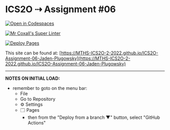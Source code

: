 # ICS2O ⇢ Assignment #06

[![Open in Codespaces](https://classroom.github.com/assets/launch-codespace-7f7980b617ed060a017424585567c406b6ee15c891e84e1186181d67ecf80aa0.svg)](https://classroom.github.com/open-in-codespaces?assignment_repo_id=11330494)

[![Mr Coxall's Super Linter](https://github.com/MTHS-ICS2O-2-2022/ICS2O-Assignment-06-Jaden-Plugowsky/workflows/Mr%20Coxall's%20Super%20Linter/badge.svg)](https://github.com/MTHS-ICS2O-2-2022/ICS2O-Assignment-06-Jaden-Plugowsky/actions)

[![Deploy Pages](https://github.com/MTHS-ICS2O-2-2022/ICS2O-Assignment-06-Jaden-Plugowsky/workflows/Deploy%20Pages/badge.svg)](https://github.com/MTHS-ICS2O-2-2022/ICS2O-Assignment-06-Jaden-Plugowsky/actions)

This site can be found at: [https://MTHS-ICS2O-2-2022.github.io/ICS2O-Assignment-06-Jaden-Plugowsky](https://MTHS-ICS2O-2-2022.github.io/ICS2O-Assignment-06-Jaden-Plugowsky)

---

**NOTES ON INITIAL LOAD:**
- remember to goto on the menu bar:
  - File
  - Go to Repository
  - ⚙ Settings
  - 🗔 Pages
    - then from the "Deploy from a branch ▼" button, select "GitHub Actions"
